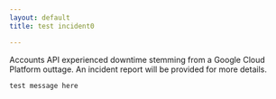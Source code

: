 ```yaml
---
layout: default
title: test incident0

---
```


Accounts API experienced downtime stemming from a Google Cloud Platform outtage.
An incident report will be provided for more details.

```
test message here
```

